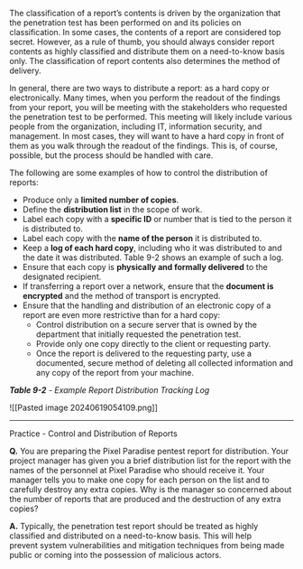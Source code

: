 The classification of a report’s contents is driven by the organization that the penetration test has been performed on and its policies on classification. In some cases, the contents of a report are considered top secret. However, as a rule of thumb, you should always consider report contents as highly classified and distribute them on a need-to-know basis only. The classification of report contents also determines the method of delivery.

In general, there are two ways to distribute a report: as a hard copy or electronically. Many times, when you perform the readout of the findings from your report, you will be meeting with the stakeholders who requested the penetration test to be performed. This meeting will likely include various people from the organization, including IT, information security, and management. In most cases, they will want to have a hard copy in front of them as you walk through the readout of the findings. This is, of course, possible, but the process should be handled with care.

The following are some examples of how to control the distribution of reports:

- Produce only a **limited number of copies**.
- Define the **distribution list** in the scope of work.
- Label each copy with a **specific ID** or number that is tied to the person it is distributed to.
- Label each copy with the **name of the person** it is distributed to.
- Keep a **log of each hard copy**, including who it was distributed to and the date it was distributed. Table 9-2 shows an example of such a log.
- Ensure that each copy is **physically and formally delivered** to the designated recipient.
- If transferring a report over a network, ensure that the **document is encrypted** and the method of transport is encrypted.
- Ensure that the handling and distribution of an electronic copy of a report are even more restrictive than for a hard copy:  
    - Control distribution on a secure server that is owned by the department that initially requested the penetration test.  
    - Provide only one copy directly to the client or requesting party.  
    - Once the report is delivered to the requesting party, use a documented, secure method of deleting all collected information and any copy of the report from your machine.

**_Table 9-2_** _-_ _Example Report Distribution Tracking Log_

![[Pasted image 20240619054109.png]]

---

Practice - Control and Distribution of Reports

**Q.** You are preparing the Pixel Paradise pentest report for distribution. Your project manager has given you a brief distribution list for the report with the names of the personnel at Pixel Paradise who should receive it. Your manager tells you to make one copy for each person on the list and to carefully destroy any extra copies. Why is the manager so concerned about the number of reports that are produced and the destruction of any extra copies?

**A.** Typically, the penetration test report should be treated as highly classified and distributed on a need-to-know basis. This will help prevent system vulnerabilities and mitigation techniques from being made public or coming into the possession of malicious actors.


